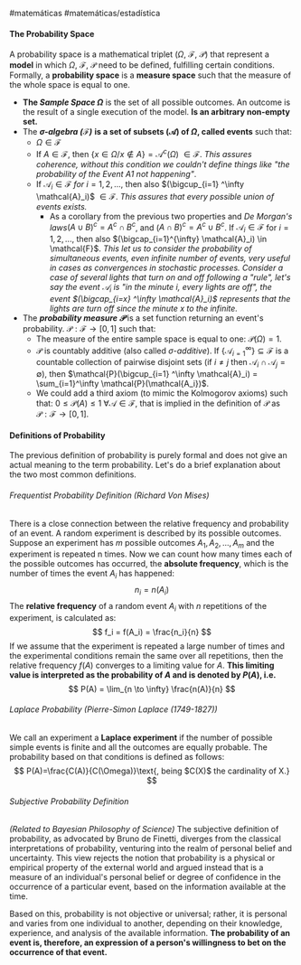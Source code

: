 #matemáticas #matemáticas/estadística
#### The Probability Space
A probability space is a mathematical triplet ($\Omega$, $\mathcal{F}$, $\mathcal{P}$) that represent a **model** in which $\Omega$, $\mathcal{F}$, $\mathcal{P}$ need to be defined, fulfilling certain conditions. Formally, a **probability space** is a **measure space** such that the measure of the whole space is equal to one.

- **The *Sample Space $\Omega$*** is the set of all possible outcomes. An outcome is the result of a single execution of the model. **Is an arbitrary non-empty set.**
- The ***$\mathbf{\sigma}$-algebra ($\mathcal{F}$)*** **is a set of subsets ($\mathcal{A}$) of $\Omega$, called events** such that:
	- $\Omega \in \mathcal{F}$
	- If $A \in \mathcal{F}$, then $\{x \in \Omega / x \notin A\} = \mathcal{A}^{c}(\Omega)$ $\in \mathcal{F}$. *This assures coherence, without this condition we couldn't define things like "the probability of the Event A1 not happening"*.
	- If $\mathcal{A}_i \in \mathcal{F}$ $for$ $i=1,2,...,$ then also $(\bigcup_{i=1} ^\infty \mathcal{A}_i)$ $\in \mathcal{F}$. *This assures that every possible union of events exists.*
		- As a corollary from the previous two properties and *De Morgan's laws*$(A \cup B)^c = A^c \cap B^c$, and ($A \cap B)^c = A^c \cup B^c$. If $\mathcal{A}_i \in \mathcal{F}$ for $i=1,2,...,$ then also $(\bigcap_{i=1}^{\infty} \mathcal{A}_i) \in \mathcal{F}$. *This let us to consider the probability of simultaneous events, even infinite number of events, very useful in cases as convergences in stochastic processes. Consider a case of several lights that turn on and off following a "rule", let's say the event $\mathcal{A}_i$ is "in the minute i, every lights are off", the event $(\bigcap_{i=x} ^\infty \mathcal{A}_i)$ represents that the lights are turn off since the minute x to the infinite.*
- The ***probability measure $\mathcal{P}$*** is a set function returning an event's probability. $\mathcal{P} : \mathcal{F} \rightarrow [0,1]$ such that:
	- The measure of the entire sample space is equal to one: $\mathcal{P}(\Omega)=1$.
	- $\mathcal{P}$ is countably additive (also called $\sigma$-*additive*). If $\{\mathcal{A}_{i=1}^{\infty}\} \subseteq \mathcal{F}$ is a countable collection of pairwise disjoint sets (if $i \neq j$ then $\mathcal{A}_i \cap \mathcal{A}_j = \emptyset$), then $\mathcal{P}(\bigcup_{i=1} ^\infty \mathcal{A}_i) = \sum_{i=1}^\infty \mathcal{P}(\mathcal{A_i})$.
	- We could add a third axiom (to mimic the Kolmogorov axioms) such that:  $0 \leq \mathcal{P}(A) \leq 1$  $\forall \mathcal{A} \in \mathcal{F}$, that is implied in the definition of $\mathcal{P}$ as $\mathcal{P} :\mathcal{F} \rightarrow [0,1]$.

#### Definitions of Probability
The previous definition of probability is purely formal and does not give an actual meaning to the term probability. Let's do a brief explanation about the two most common definitions. 
###### Frequentist Probability Definition (Richard Von Mises)
There is a close connection between the relative frequency and probability of an event. A random experiment is described by its possible outcomes. Suppose an experiment has $m$ possible outcomes $A_1, A_2, ..., A_m$  and the experiment is repeated n times. Now we can count how many times each of the possible outcomes has occurred, the **absolute frequency**, which is the number of times the event  $A_i$  has happened:
$$
n_i = n(A_i)
$$
The **relative frequency** of a random event  $A_i$  with $n$ repetitions of the experiment, is calculated as:
$$
f_i = f(A_i) = \frac{n_i}{n}
$$
If we assume that the experiment is repeated a large number of times and the experimental conditions remain the same over all repetitions, then the relative frequency $f(A)$ converges to a limiting value for $A$. **This limiting value is interpreted as the probability of $A$ and is denoted by $P(A)$, i.e.**
$$
P(A) = \lim_{n \to \infty} \frac{n(A)}{n}
$$

###### Laplace Probability (Pierre-Simon Laplace (1749-1827))
We call an experiment a **Laplace experiment** if the number of possible simple events is finite and all the outcomes are equally probable. The probability based on that conditions is defined as follows:
$$
P(A)=\frac{C(A)}{C(\Omega)}\text{, being $C(X)$ the cardinality of X.}
$$

###### Subjective Probability Definition
*(Related to Bayesian Philosophy of Science)*
The subjective definition of probability, as advocated by Bruno de Finetti, diverges from the classical interpretations of probability, venturing into the realm of personal belief and uncertainty. This view rejects the notion that probability is a physical or empirical property of the external world and argued instead that is a measure of an individual's  personal belief or degree of confidence in the occurrence of a particular event, based on the information available at the time.

Based on this, probability is not objective or universal; rather, it is personal and varies from one individual to another, depending on their knowledge, experience, and analysis of the available information. **The probability of an event is, therefore, an expression of a person's willingness to bet on the occurrence of that event.**

